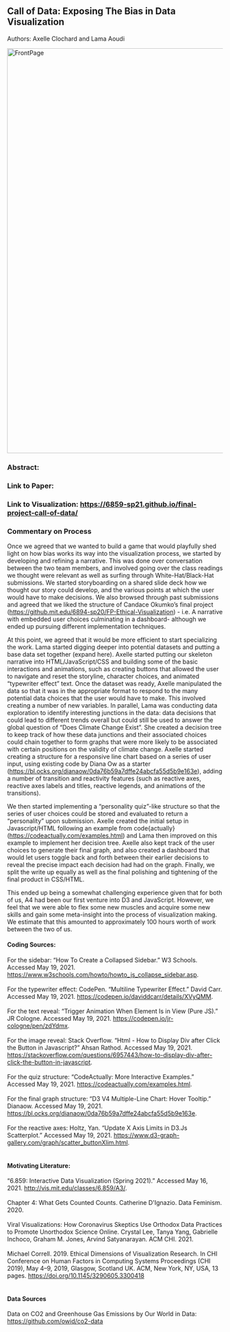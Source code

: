 ## Call of Data: Exposing The Bias in Data Visualization
Authors: Axelle Clochard and Lama Aoudi

<img width="943" alt="FrontPage" src="https://user-images.githubusercontent.com/10040180/118859573-61d07500-b8a8-11eb-845b-461ef3d668bf.png">

### Abstract:

### Link to Paper:
### Link to Visualization: https://6859-sp21.github.io/final-project-call-of-data/

### Commentary on Process
Once we agreed that we wanted to build a game that would playfully shed light on how bias works its way into the visualization process, we started by developing and refining a narrative. This was done over conversation between the two team members, and involved going over the class readings we thought were relevant as well as surfing through White-Hat/Black-Hat submissions. We started storyboarding on a shared slide deck how we thought our story could develop, and the various points at which the user would have to make decisions. We also browsed through past submissions and agreed that we liked the structure of Candace Okumko’s final project (https://github.mit.edu/6894-sp20/FP-Ethical-Visualization) - i.e. A narrative with embedded user choices culminating in a dashboard- although we ended up pursuing different implementation techniques.

At this point, we agreed that it would be more efficient to start specializing the work. Lama started digging deeper into potential datasets and putting a base data set together (expand here). Axelle started putting our skeleton narrative into HTML/JavaScript/CSS and building some of the basic interactions and animations, such as creating buttons that allowed the user to navigate and reset the storyline, character choices, and animated “typewriter effect” text.
Once the dataset was ready, Axelle manipulated the data so that it was in the appropriate format to respond to the many potential data choices that the user would have to make. This involved creating a number of new variables. In parallel, Lama was conducting data exploration to identify interesting junctions in the data: data decisions that could lead to different trends overall but could still be used to answer the global question of “Does Climate Change Exist”. She created a decision tree to keep track of how these data junctions and their associated choices could chain together to form graphs that were more likely to be associated with certain positions on the validity of climate change. Axelle started creating a structure for a responsive line chart based on a series of user input, using existing code by Diana Ow as a starter (https://bl.ocks.org/dianaow/0da76b59a7dffe24abcfa55d5b9e163e), adding a number of transition and reactivity features (such as reactive axes, reactive axes labels and titles, reactive legends, and animations of the transitions).

We then started implementing a “personality quiz”-like structure so that the series of user choices could be stored and evaluated to return a “personality” upon submission. Axelle created the initial setup in Javascript/HTML following an example from code{actually} (https://codeactually.com/examples.html) and Lama then improved on this example to implement her decision tree. Axelle also kept track of the user choices to generate their final graph, and also created a dashboard that would let users toggle back and forth between their earlier decisions to reveal the precise impact each decision had had on the graph. 
Finally, we split the write up equally as well as the final polishing and tightening of the final product in CSS/HTML.

This ended up being a somewhat challenging experience given that for both of us, A4 had been our first venture into D3 and JavaScript. However, we feel that we were able to flex some new muscles and acquire some new skills and gain some meta-insight into the process of visualization making. We estimate that this amounted to approximately 100 hours worth of work between the two of us. 

#### Coding Sources:
For the sidebar: “How To Create a Collapsed Sidebar.” W3 Schools. Accessed May 19, 2021. https://www.w3schools.com/howto/howto_js_collapse_sidebar.asp. <br/><br/>
For the typewriter effect: CodePen. “Multiline Typewriter Effect.”  David Carr. Accessed May 19, 2021. https://codepen.io/daviddcarr/details/XVyQMM. <br/><br/>
For the text reveal: “Trigger Animation When Element Is in View (Pure JS).” JR Cologne. Accessed May 19, 2021. https://codepen.io/jr-cologne/pen/zdYdmx. <br/><br/>
For the image reveal: Stack Overflow. “Html - How to Display Div after Click the Button in Javascript?” Ahsan Rathod. Accessed May 19, 2021. https://stackoverflow.com/questions/6957443/how-to-display-div-after-click-the-button-in-javascript. <br/><br/>
For the quiz structure: “CodeActually: More Interactive Examples.” Accessed May 19, 2021. https://codeactually.com/examples.html. <br/><br/>
For the final graph structure: “D3 V4 Multiple-Line Chart: Hover Tooltip.” Dianaow. Accessed May 19, 2021. https://bl.ocks.org/dianaow/0da76b59a7dffe24abcfa55d5b9e163e. <br/><br/>
For the reactive axes: Holtz, Yan. “Update X Axis Limits in D3.Js Scatterplot.” Accessed May 19, 2021. https://www.d3-graph-gallery.com/graph/scatter_buttonXlim.html. <br/><br/>

#### Motivating Literature:
“6.859: Interactive Data Visualization (Spring 2021).” Accessed May 16, 2021. http://vis.mit.edu/classes/6.859/A3/. <br/><br/>
Chapter 4: What Gets Counted Counts. Catherine D'Ignazio. Data Feminism. 2020. <br/><br/>
Viral Visualizations: How Coronavirus Skeptics Use Orthodox Data Practices to Promote Unorthodox Science Online. Crystal Lee, Tanya Yang, Gabrielle Inchoco, Graham M. Jones, Arvind Satyanarayan. ACM CHI. 2021. <br/><br/>
Michael Correll. 2019. Ethical Dimensions of Visualization Research. In CHI Conference on Human Factors in Computing Systems Proceedings (CHI 2019), May 4–9, 2019, Glasgow, Scotland UK. ACM, New York, NY, USA, 13 pages. https://doi.org/10.1145/3290605.3300418 <br/><br/>

#### Data Sources
Data on CO2 and Greenhouse Gas Emissions by Our World in Data: https://github.com/owid/co2-data
